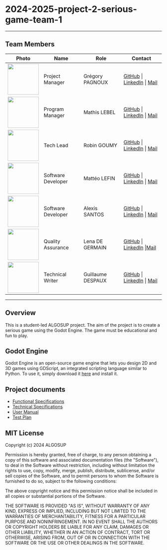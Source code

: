 # 2024-2025-project-2-serious-game-team-1

---

## Team Members

| Photo | Name | Role | Contact |
|---|---|---|---|
|<img src="https://ca.slack-edge.com/T07NMGKN89J-U07NG76JG21-c0a56378ea45-512" width="100" height="100"> | Project Manager | Grégory PAGNOUX | [GitHub](https://github.com/Gregory-Pagnoux) \| [LinkedIn](https://www.linkedin.com/in/grégory-pagnoux-313b3a251/) \| [Mail](mailto:gregory.pagnoux@algosup.com) |
| <img src="https://ca.slack-edge.com/T07NMGKN89J-U07NJUJGP19-g3711fcc3b4b-512" width="100" height="100"> | Program Manager | Mathis LEBEL |[GitHub](https://github.com/mathislebel) \| [LinkedIn](https://www.linkedin.com/in/mathis-lebel-429114293/) \| [Mail](mailto:mathis.lebel@algosup.com) |
| <img src="https://ca.slack-edge.com/T019N8PRR7W-U07EAF600RE-712036a7e97f-512" width="100" height="100"> |  Tech Lead | Robin GOUMY |[GitHub](https://github.com/RobinGOUMY) \| [LinkedIn](https://www.linkedin.com/in/robin-goumy-66452832a/) \| [Mail](mailto:robin.goumy@algosup.com) |
| <img src="https://ca.slack-edge.com/T019N8PRR7W-U05T1QGDPGC-5b740608e738-192" width="100" height="100">| Software Developer | Mattéo LEFIN |[GitHub](https://github.com/Mattstar64) \| [LinkedIn](https://www.linkedin.com/in/matt%C3%A9o-lefin-380272293/) \| [Mail](mailto:matteo.lefin@algosup.com) |
| <img src="https://ca.slack-edge.com/T07NMGKN89J-U07NCGVBHGE-9217f9ed5380-512" width="100" height="100">|  Software Developer | Alexis SANTOS |[GitHub](https://github.com/Mamoru-fr) \| [LinkedIn](https://www.linkedin.com/in/alexis-santos-83481031b/) \| [Mail](mailto:alexis.santos@algosup.com) |
| <img src="https://ca.slack-edge.com/T019N8PRR7W-U07DQ644220-32f6fb88c2d8-192" width="100" height="100"> | Quality Assurance | Lena DE GERMAIN |[GitHub](https://github.com/lenadg18) \| [LinkedIn](https://www.linkedin.com/in/lena-degermain-5535a032a/) \|[Mail](mailto:lena.degermain@algosup.com) |
| <img src="https://ca.slack-edge.com/T07U66W3M5Y-U07UM6HA353-g3ffdd245b21-512" width="100" height="100"> | Technical Writer | Guillaume DESPAUX |[GitHub](https://github.com/GuillaumeDespaux) \| [LinkedIn](https://www.linkedin.com/in/guillaume-despaux/) \| [Mail](mailto:guillaume.despaux@algosup.com) |

--- 

## Overview

This is a student-led ALGOSUP project. The aim of the project is to create a serious game using the Godot Engine.  The game must be educational and fun to play.

## Godot Engine

Godot Engine is an open-source game engine that lets you design 2D and 3D games using GDScript, an integrated scripting language similar to Python. To use it, simply download it [here](https://godotengine.org/) and install it.

## Project documents

- [Functional Specifications](https://github.com/algosup/2024-2025-project-2-serious-game-team-1/blob/main/documents/Functional_Specifications.md)
- [Technical Specifications](https://github.com/algosup/2024-2025-project-2-serious-game-team-1/blob/main/documents/technical_specifications.md)
- [User Manual]()
- [Test Plan]()

## MIT License

Copyright (c) 2024 ALGOSUP

Permission is hereby granted, free of charge, to any person obtaining a copy
of this software and associated documentation files (the "Software"), to deal
in the Software without restriction, including without limitation the rights
to use, copy, modify, merge, publish, distribute, sublicense, and/or sell
copies of the Software, and to permit persons to whom the Software is
furnished to do so, subject to the following conditions:

The above copyright notice and this permission notice shall be included in all
copies or substantial portions of the Software.

THE SOFTWARE IS PROVIDED "AS IS", WITHOUT WARRANTY OF ANY KIND, EXPRESS OR
IMPLIED, INCLUDING BUT NOT LIMITED TO THE WARRANTIES OF MERCHANTABILITY,
FITNESS FOR A PARTICULAR PURPOSE AND NONINFRINGEMENT. IN NO EVENT SHALL THE
AUTHORS OR COPYRIGHT HOLDERS BE LIABLE FOR ANY CLAIM, DAMAGES OR OTHER
LIABILITY, WHETHER IN AN ACTION OF CONTRACT, TORT OR OTHERWISE, ARISING FROM,
OUT OF OR IN CONNECTION WITH THE SOFTWARE OR THE USE OR OTHER DEALINGS IN THE
SOFTWARE.
